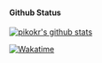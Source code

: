 #### Github Status

[![pikokr's github stats](https://github-readme-stats.vercel.app/api?username=pikokr)](https://github.com/pikokr)

[![Wakatime](https://github-readme-stats.vercel.app/api/wakatime?username=pikokr)](https://github.com/pikokr)
